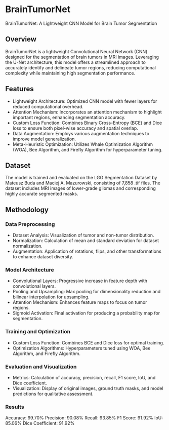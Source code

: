 # BrainTumorNet
BrainTumorNet: A Lightweight CNN Model for Brain Tumor Segmentation
## Overview
BrainTumorNet is a lightweight Convolutional Neural Network (CNN) designed for the segmentation of brain tumors in MRI images. Leveraging the U-Net architecture, this model offers a streamlined approach to accurately identify and delineate tumor regions, reducing computational complexity while maintaining high segmentation performance.

## Features
- Lightweight Architecture: Optimized CNN model with fewer layers for reduced computational overhead.
- Attention Mechanism: Incorporates an attention mechanism to highlight important regions, enhancing segmentation accuracy.
- Custom Loss Function: Combines Binary Cross-Entropy (BCE) and Dice loss to ensure both pixel-wise accuracy and spatial overlap.
- Data Augmentation: Employs various augmentation techniques to improve model generalization.
- Meta-Heuristic Optimization: Utilizes Whale Optimization Algorithm (WOA), Bee Algorithm, and Firefly Algorithm for hyperparameter tuning.
## Dataset
The model is trained and evaluated on the LGG Segmentation Dataset by Mateusz Buda and Maciej A. Mazurowski, consisting of 7,858 .tif files. The dataset includes MRI images of lower-grade gliomas and corresponding highly accurate segmented masks.

## Methodology
### Data Preprocessing
- Dataset Analysis: Visualization of tumor and non-tumor distribution.
- Normalization: Calculation of mean and standard deviation for dataset normalization.
- Augmentation: Application of rotations, flips, and other transformations to enhance dataset diversity.
### Model Architecture
- Convolutional Layers: Progressive increase in feature depth with convolutional layers.
- Pooling and Upsampling: Max pooling for dimensionality reduction and bilinear interpolation for upsampling.
- Attention Mechanism: Enhances feature maps to focus on tumor regions.
- Sigmoid Activation: Final activation for producing a probability map for segmentation.
### Training and Optimization
- Custom Loss Function: Combines BCE and Dice loss for optimal training.
- Optimization Algorithms: Hyperparameters tuned using WOA, Bee Algorithm, and Firefly Algorithm.
### Evaluation and Visualization
- Metrics: Calculation of accuracy, precision, recall, F1 score, IoU, and Dice coefficient.
- Visualization: Display of original images, ground truth masks, and model predictions for qualitative assessment.
### Results
Accuracy: 99.70%
Precision: 90.08%
Recall: 93.85%
F1 Score: 91.92%
IoU: 85.06%
Dice Coefficient: 91.92%

